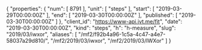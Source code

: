 {
  "properties": {
    "num": [
      8791
    ],
    "unit": [
      "steps"
    ],
    "start": [
      "2019-03-29T00:00:00Z"
    ],
    "end": [
      "2019-03-30T00:00:00Z"
    ],
    "published": [
      "2019-03-30T00:00:00Z"
    ]
  },
  "client_id": "https://www-api.jvt.me/fit",
  "date": "2019-03-30T00:00:00Z",
  "kind": "steps",
  "h": "h-measure",
  "slug": "2019/03/iwxor",
  "aliases": [
    "/mf2/f92b4a96-1c5a-4c47-a4e7-58037a29d810/",
    "/mf2/2019/03/iwxor",
    "/mf2/2019/03/IWXor"
  ]
}

